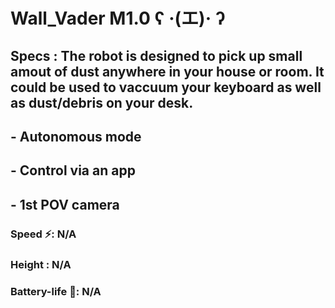 # Wall_Vader M1.0 ʕ ·(エ)· ʔ
## Specs : The robot is designed to pick up small amout of dust anywhere in your house or room. It could be used to vaccuum your keyboard as well as dust/debris on your desk.
## - Autonomous mode
## - Control via an app 
## - 1st POV camera
### Speed ⚡: N/A
### Height : N/A
### Battery-life 🔋: N/A
### 


